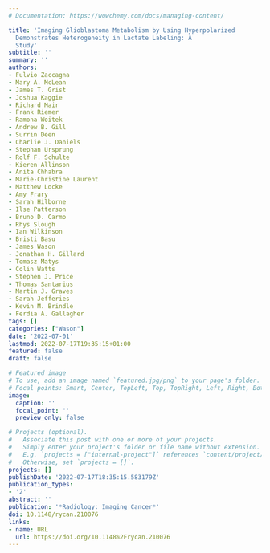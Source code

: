 ```yaml
---
# Documentation: https://wowchemy.com/docs/managing-content/

title: 'Imaging Glioblastoma Metabolism by Using Hyperpolarized                         [1-$łess$sup$greater$13$łess$/sup$greater$C]Pyruvate
  Demonstrates Heterogeneity in Lactate Labeling: A                     Proof of Principle
  Study'
subtitle: ''
summary: ''
authors:
- Fulvio Zaccagna
- Mary A. McLean
- James T. Grist
- Joshua Kaggie
- Richard Mair
- Frank Riemer
- Ramona Woitek
- Andrew B. Gill
- Surrin Deen
- Charlie J. Daniels
- Stephan Ursprung
- Rolf F. Schulte
- Kieren Allinson
- Anita Chhabra
- Marie-Christine Laurent
- Matthew Locke
- Amy Frary
- Sarah Hilborne
- Ilse Patterson
- Bruno D. Carmo
- Rhys Slough
- Ian Wilkinson
- Bristi Basu
- James Wason
- Jonathan H. Gillard
- Tomasz Matys
- Colin Watts
- Stephen J. Price
- Thomas Santarius
- Martin J. Graves
- Sarah Jefferies
- Kevin M. Brindle
- Ferdia A. Gallagher
tags: []
categories: ["Wason"]
date: '2022-07-01'
lastmod: 2022-07-17T19:35:15+01:00
featured: false
draft: false

# Featured image
# To use, add an image named `featured.jpg/png` to your page's folder.
# Focal points: Smart, Center, TopLeft, Top, TopRight, Left, Right, BottomLeft, Bottom, BottomRight.
image:
  caption: ''
  focal_point: ''
  preview_only: false

# Projects (optional).
#   Associate this post with one or more of your projects.
#   Simply enter your project's folder or file name without extension.
#   E.g. `projects = ["internal-project"]` references `content/project/deep-learning/index.md`.
#   Otherwise, set `projects = []`.
projects: []
publishDate: '2022-07-17T18:35:15.583179Z'
publication_types:
- '2'
abstract: ''
publication: '*Radiology: Imaging Cancer*'
doi: 10.1148/rycan.210076
links:
- name: URL
  url: https://doi.org/10.1148%2Frycan.210076
---
```

